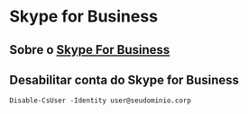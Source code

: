 # Skype for Business

## Sobre o [Skype For Business](https://www.skype.com/pt-br/business/)

## Desabilitar conta do Skype for Business

```Disable-CsUser -Identity user@seudominio.corp```
